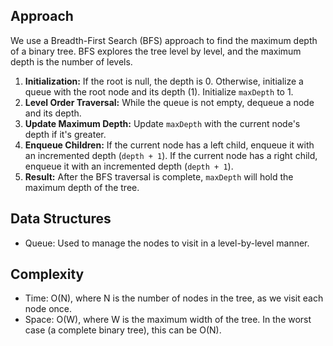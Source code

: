 ## Approach

We use a Breadth-First Search (BFS) approach to find the maximum depth of a binary tree. BFS explores the tree level by level, and the maximum depth is the number of levels.

1.  **Initialization:** If the root is null, the depth is 0. Otherwise, initialize a queue with the root node and its depth (1). Initialize `maxDepth` to 1.
2.  **Level Order Traversal:** While the queue is not empty, dequeue a node and its depth.
3.  **Update Maximum Depth:** Update `maxDepth` with the current node's depth if it's greater.
4.  **Enqueue Children:** If the current node has a left child, enqueue it with an incremented depth (`depth + 1`). If the current node has a right child, enqueue it with an incremented depth (`depth + 1`).
5.  **Result:** After the BFS traversal is complete, `maxDepth` will hold the maximum depth of the tree.

## Data Structures

-   Queue: Used to manage the nodes to visit in a level-by-level manner.

## Complexity

-   Time: O(N), where N is the number of nodes in the tree, as we visit each node once.
-   Space: O(W), where W is the maximum width of the tree. In the worst case (a complete binary tree), this can be O(N).

